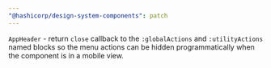 ```yaml
---
"@hashicorp/design-system-components": patch
---
```


<!-- START components/app-header -->

`AppHeader` - return `close` callback to the `:globalActions` and `:utilityActions` named blocks so the menu actions can be hidden programmatically when the component is in a mobile view.

<!-- END -->
